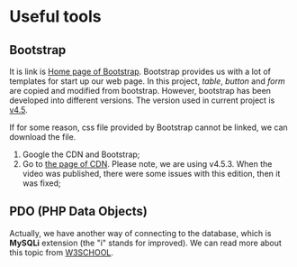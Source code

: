 # Useful tools

## Bootstrap

It is link is [Home page of Bootstrap](https://getbootstrap.com/).  Bootstrap provides us with a lot of templates for start up our web page. In this project, *table*, *button* and *form* are copied and modified from bootstrap. However, bootstrap has been developed into different versions. The version used in current project is [v4.5](https://getbootstrap.com/docs/4.5/getting-started/introduction/).

If for some reason, css file provided by Bootstrap cannot be linked, we can download the file.

1. Google the CDN and Bootstrap;
2. Go to [the page of CDN](https://www.bootstrapcdn.com/). Please note, we are using v4.5.3. When the video was published, there were some issues with this edition, then it was fixed;

## PDO (PHP Data Objects)

Actually, we have another way of connecting to the database, which is **MySQLi** extension (the "i" stands for improved). We can read more about this topic from [W3SCHOOL](https://www.w3schools.com/php/php_mysql_connect.asp).
